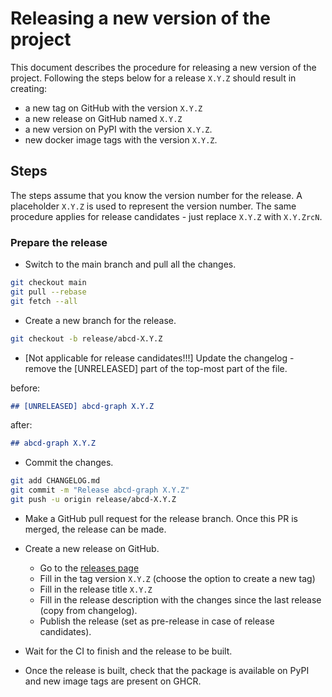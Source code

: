 # Releasing a new version of the project

This document describes the procedure for releasing a new version of the project.
Following the steps below for a release `X.Y.Z` should result in creating:
- a new tag on GitHub with the version `X.Y.Z`
- a new release on GitHub named `X.Y.Z`
- a new version on PyPI with the version `X.Y.Z`.
- new docker image tags with the version `X.Y.Z`.

## Steps

The steps assume that you know the version number for the release.
A placeholder `X.Y.Z` is used to represent the version number.
The same procedure applies for release candidates - just replace `X.Y.Z` with `X.Y.ZrcN`.

### Prepare the release
- Switch to the main branch and pull all the changes.

```bash
git checkout main
git pull --rebase
git fetch --all
```

- Create a new branch for the release.

```bash
git checkout -b release/abcd-X.Y.Z
```

- [Not applicable for release candidates!!!] Update the changelog - remove the [UNRELEASED] part of the top-most part of the file.

before:
```markdown
## [UNRELEASED] abcd-graph X.Y.Z
```

after:
```markdown
## abcd-graph X.Y.Z
```

- Commit the changes.

```bash
git add CHANGELOG.md
git commit -m "Release abcd-graph X.Y.Z"
git push -u origin release/abcd-X.Y.Z
```

- Make a GitHub pull request for the release branch.
Once this PR is merged, the release can be made.

- Create a new release on GitHub.
  - Go to the [releases page](https://github.com/AleksanderWWW/abcd-graph/releases/new)
  - Fill in the tag version `X.Y.Z` (choose the option to create a new tag)
  - Fill in the release title `X.Y.Z`
  - Fill in the release description with the changes since the last release (copy from changelog).
  - Publish the release (set as pre-release in case of release candidates).
- Wait for the CI to finish and the release to be built.
- Once the release is built, check that the package is available on PyPI and new image tags are present on GHCR.
